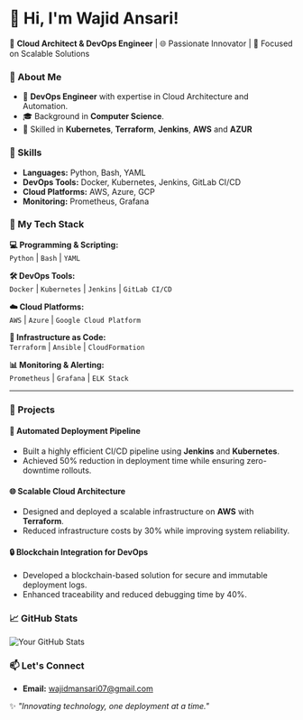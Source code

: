 # 👋 Hi, I'm Wajid Ansari!

🚀 **Cloud Architect & DevOps Engineer** | 🌐 Passionate Innovator | 🎯 Focused on Scalable Solutions  

### 🚀 About Me
- 💼 **DevOps Engineer** with expertise in Cloud Architecture and Automation.
- 🎓 Background in **Computer Science**.
- 🔧 Skilled in **Kubernetes**, **Terraform**, **Jenkins**, **AWS** and **AZUR**

### 🌟 Skills
- **Languages:** Python, Bash, YAML  
- **DevOps Tools:** Docker, Kubernetes, Jenkins, GitLab CI/CD  
- **Cloud Platforms:** AWS, Azure, GCP
- **Monitoring:** Prometheus, Grafana

### 🌟 My Tech Stack  

**💻 Programming & Scripting:**  
`Python` | `Bash` | `YAML`  

**🛠️ DevOps Tools:**  
`Docker` | `Kubernetes` | `Jenkins` | `GitLab CI/CD`  

**☁️ Cloud Platforms:**  
`AWS` | `Azure` | `Google Cloud Platform`  

**🔧 Infrastructure as Code:**  
`Terraform` | `Ansible` | `CloudFormation`  

**📊 Monitoring & Alerting:**  
`Prometheus` | `Grafana` | `ELK Stack`  

---

### 📂 Projects  

#### 🚀 **Automated Deployment Pipeline**  
- Built a highly efficient CI/CD pipeline using **Jenkins** and **Kubernetes**.  
- Achieved 50% reduction in deployment time while ensuring zero-downtime rollouts.  

#### 🌐 **Scalable Cloud Architecture**  
- Designed and deployed a scalable infrastructure on **AWS** with **Terraform**.  
- Reduced infrastructure costs by 30% while improving system reliability.  

#### 🔒 **Blockchain Integration for DevOps**  
- Developed a blockchain-based solution for secure and immutable deployment logs.  
- Enhanced traceability and reduced debugging time by 40%.  

### 📈 GitHub Stats
![Your GitHub Stats](https://github-readme-stats.vercel.app/api?username=yourusername&show_icons=true&theme=radical)



### 📫 Let's Connect  
- **Email:** wajidmansari07@gmail.com  


✨ _"Innovating technology, one deployment at a time."_  




